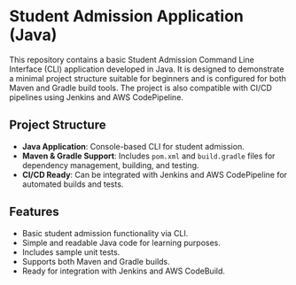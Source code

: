 # Student Admission Application (Java)

This repository contains a basic Student Admission Command Line Interface (CLI) application developed in Java. It is designed to demonstrate a minimal project structure suitable for beginners and is configured for both Maven and Gradle build tools. The project is also compatible with CI/CD pipelines using Jenkins and AWS CodePipeline.

## Project Structure

- **Java Application**: Console-based CLI for student admission.
- **Maven & Gradle Support**: Includes `pom.xml` and `build.gradle` files for dependency management, building, and testing.
- **CI/CD Ready**: Can be integrated with Jenkins and AWS CodePipeline for automated builds and tests.

## Features

- Basic student admission functionality via CLI.
- Simple and readable Java code for learning purposes.
- Includes sample unit tests.
- Supports both Maven and Gradle builds.
- Ready for integration with Jenkins and AWS CodeBuild.

